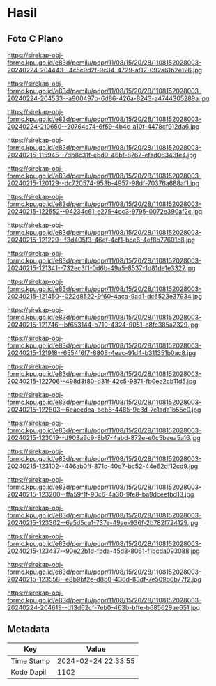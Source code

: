 # Hasil

## Foto C Plano

https://sirekap-obj-formc.kpu.go.id/e83d/pemilu/pdpr/11/08/15/20/28/1108152028003-20240224-204443--4c5c9d2f-9c34-4729-af12-092a61b2e126.jpg

https://sirekap-obj-formc.kpu.go.id/e83d/pemilu/pdpr/11/08/15/20/28/1108152028003-20240224-204533--a900497b-6d86-426a-8243-a4744305289a.jpg

https://sirekap-obj-formc.kpu.go.id/e83d/pemilu/pdpr/11/08/15/20/28/1108152028003-20240224-210650--20764c74-6f59-4b4c-a10f-4478cf912da6.jpg

https://sirekap-obj-formc.kpu.go.id/e83d/pemilu/pdpr/11/08/15/20/28/1108152028003-20240215-115945--7db8c31f-e6d9-46bf-8767-efad06343fe4.jpg

https://sirekap-obj-formc.kpu.go.id/e83d/pemilu/pdpr/11/08/15/20/28/1108152028003-20240215-120129--dc720574-953b-4957-98df-70376a688af1.jpg

https://sirekap-obj-formc.kpu.go.id/e83d/pemilu/pdpr/11/08/15/20/28/1108152028003-20240215-122552--94234c61-e275-4cc3-9795-0072e390af2c.jpg

https://sirekap-obj-formc.kpu.go.id/e83d/pemilu/pdpr/11/08/15/20/28/1108152028003-20240215-121229--f3d405f3-46ef-4cf1-bce6-4ef8b77601c8.jpg

https://sirekap-obj-formc.kpu.go.id/e83d/pemilu/pdpr/11/08/15/20/28/1108152028003-20240215-121341--732ec3f1-0d6b-49a5-8537-1d81de1e3327.jpg

https://sirekap-obj-formc.kpu.go.id/e83d/pemilu/pdpr/11/08/15/20/28/1108152028003-20240215-121450--022d8522-9f60-4aca-9ad1-dc6523e37934.jpg

https://sirekap-obj-formc.kpu.go.id/e83d/pemilu/pdpr/11/08/15/20/28/1108152028003-20240215-121746--bf653144-b710-4324-9051-c8fc385a2329.jpg

https://sirekap-obj-formc.kpu.go.id/e83d/pemilu/pdpr/11/08/15/20/28/1108152028003-20240215-121918--6554f6f7-8808-4eac-91d4-b311351b0ac8.jpg

https://sirekap-obj-formc.kpu.go.id/e83d/pemilu/pdpr/11/08/15/20/28/1108152028003-20240215-122706--498d3f80-d31f-42c5-9871-fb0ea2cb11d5.jpg

https://sirekap-obj-formc.kpu.go.id/e83d/pemilu/pdpr/11/08/15/20/28/1108152028003-20240215-122803--6eaecdea-bcb8-4485-9c3d-7c1ada1b55e0.jpg

https://sirekap-obj-formc.kpu.go.id/e83d/pemilu/pdpr/11/08/15/20/28/1108152028003-20240215-123019--d903a9c9-8b17-4abd-872e-e0c5beea5a16.jpg

https://sirekap-obj-formc.kpu.go.id/e83d/pemilu/pdpr/11/08/15/20/28/1108152028003-20240215-123102--446ab0ff-871c-40d7-bc52-44e62df12cd9.jpg

https://sirekap-obj-formc.kpu.go.id/e83d/pemilu/pdpr/11/08/15/20/28/1108152028003-20240215-123200--ffa59f1f-90c6-4a30-9fe8-ba9dceefbd13.jpg

https://sirekap-obj-formc.kpu.go.id/e83d/pemilu/pdpr/11/08/15/20/28/1108152028003-20240215-123302--6a5d5ce1-737e-49ae-936f-2b782f724129.jpg

https://sirekap-obj-formc.kpu.go.id/e83d/pemilu/pdpr/11/08/15/20/28/1108152028003-20240215-123437--90e22b1d-fbda-45d8-8061-f1bcda093088.jpg

https://sirekap-obj-formc.kpu.go.id/e83d/pemilu/pdpr/11/08/15/20/28/1108152028003-20240215-123558--e8b9bf2e-d8b0-436d-83df-7e509b6b77f2.jpg

https://sirekap-obj-formc.kpu.go.id/e83d/pemilu/pdpr/11/08/15/20/28/1108152028003-20240224-204619--d13d62cf-7eb0-463b-bffe-b685629ae651.jpg


## Metadata

| Key        | Value               |
| ---------- | ------------------- |
| Time Stamp | 2024-02-24 22:33:55 |
| Kode Dapil | 1102                |



